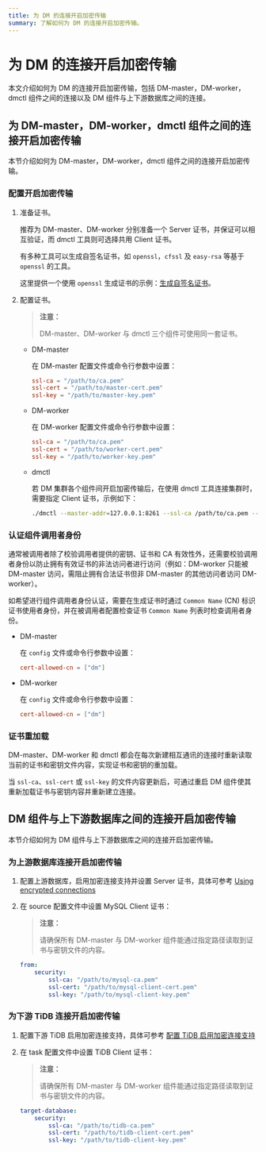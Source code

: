 ```yaml
---
title: 为 DM 的连接开启加密传输
summary: 了解如何为 DM 的连接开启加密传输。
---
```


# 为 DM 的连接开启加密传输

本文介绍如何为 DM 的连接开启加密传输，包括 DM-master，DM-worker，dmctl 组件之间的连接以及 DM 组件与上下游数据库之间的连接。

## 为 DM-master，DM-worker，dmctl 组件之间的连接开启加密传输

本节介绍如何为 DM-master，DM-worker，dmctl 组件之间的连接开启加密传输。

### 配置开启加密传输

1. 准备证书。

    推荐为 DM-master、DM-worker 分别准备一个 Server 证书，并保证可以相互验证，而 dmctl 工具则可选择共用 Client 证书。

    有多种工具可以生成自签名证书，如 `openssl`，`cfssl` 及 `easy-rsa` 等基于 `openssl` 的工具。

    这里提供一个使用 `openssl` 生成证书的示例：[生成自签名证书](generate-self-signed-certificates.md)。

2. 配置证书。

    > **注意：**
    >
    > DM-master、DM-worker 与 dmctl 三个组件可使用同一套证书。

    - DM-master

        在 DM-master 配置文件或命令行参数中设置：

        ```toml
        ssl-ca = "/path/to/ca.pem"
        ssl-cert = "/path/to/master-cert.pem"
        ssl-key = "/path/to/master-key.pem"
        ```

    - DM-worker

        在 DM-worker 配置文件或命令行参数中设置：

        ```toml
        ssl-ca = "/path/to/ca.pem"
        ssl-cert = "/path/to/worker-cert.pem"
        ssl-key = "/path/to/worker-key.pem"
        ```

    - dmctl
    
        若 DM 集群各个组件间开启加密传输后，在使用 dmctl 工具连接集群时，需要指定 Client 证书，示例如下：

        
        ```bash
        ./dmctl --master-addr=127.0.0.1:8261 --ssl-ca /path/to/ca.pem --ssl-cert /path/to/client-cert.pem --ssl-key /path/to/client-key.pem
        ```

### 认证组件调用者身份

通常被调用者除了校验调用者提供的密钥、证书和 CA 有效性外，还需要校验调用者身份以防止拥有有效证书的非法访问者进行访问（例如：DM-worker 只能被 DM-master 访问，需阻止拥有合法证书但非 DM-master 的其他访问者访问 DM-worker）。

如希望进行组件调用者身份认证，需要在生成证书时通过 `Common Name` (CN) 标识证书使用者身份，并在被调用者配置检查证书 `Common Name` 列表时检查调用者身份。

- DM-master

    在 `config` 文件或命令行参数中设置：

    ```toml
    cert-allowed-cn = ["dm"] 
    ```

- DM-worker

    在 `config` 文件或命令行参数中设置：

    ```toml
    cert-allowed-cn = ["dm"] 
    ```

### 证书重加载

DM-master、DM-worker 和 dmctl 都会在每次新建相互通讯的连接时重新读取当前的证书和密钥文件内容，实现证书和密钥的重加载。

当 `ssl-ca`、`ssl-cert` 或 `ssl-key` 的文件内容更新后，可通过重启 DM 组件使其重新加载证书与密钥内容并重新建立连接。

## DM 组件与上下游数据库之间的连接开启加密传输

本节介绍如何为 DM 组件与上下游数据库之间的连接开启加密传输。

### 为上游数据库连接开启加密传输

1. 配置上游数据库，启用加密连接支持并设置 Server 证书，具体可参考 [Using encrypted connections](https://dev.mysql.com/doc/refman/5.7/en/using-encrypted-connections.html)

2. 在 source 配置文件中设置 MySQL Client 证书：

    > **注意：**
    >
    > 请确保所有 DM-master 与 DM-worker 组件能通过指定路径读取到证书与密钥文件的内容。

    ```yaml
    from:
        security:
            ssl-ca: "/path/to/mysql-ca.pem"
            ssl-cert: "/path/to/mysql-client-cert.pem"
            ssl-key: "/path/to/mysql-client-key.pem"
    ```

### 为下游 TiDB 连接开启加密传输

1. 配置下游 TiDB 启用加密连接支持，具体可参考 [配置 TiDB 启用加密连接支持](https://docs.pingcap.com/zh/tidb/stable/enable-tls-between-clients-and-servers#配置-tidb-启用加密连接支持)

2. 在 task 配置文件中设置 TiDB Client 证书：

    > **注意：**
    >
    > 请确保所有 DM-master 与 DM-worker 组件能通过指定路径读取到证书与密钥文件的内容。

    ```yaml
    target-database:
        security:
            ssl-ca: "/path/to/tidb-ca.pem"
            ssl-cert: "/path/to/tidb-client-cert.pem"
            ssl-key: "/path/to/tidb-client-key.pem"
    ```
